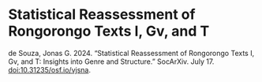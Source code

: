 # Statistical Reassessment of Rongorongo Texts I, Gv, and T

de Souza, Jonas G. 2024. “Statistical Reassessment of Rongorongo Texts I, Gv, and T: Insights into Genre and Structure.” SocArXiv. July 17. [doi:10.31235/osf.io/vjsna](https://doi.org/10.31235/osf.io/vjsna).
